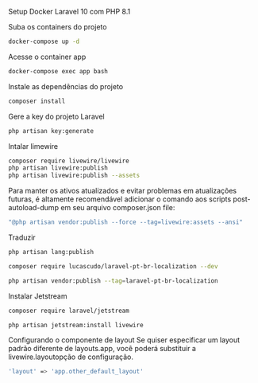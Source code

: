 Setup Docker Laravel 10 com PHP 8.1

Suba os containers do projeto
```sh
docker-compose up -d
```


Acesse o container app
```sh
docker-compose exec app bash
```


Instale as dependências do projeto
```sh
composer install
```


Gere a key do projeto Laravel
```sh
php artisan key:generate
```

Intalar limewire
```sh
composer require livewire/livewire
php artisan livewire:publish 
php artisan livewire:publish --assets
```
Para manter os ativos atualizados e evitar problemas em atualizações futuras, é altamente recomendável adicionar o comando aos scripts post-autoload-dump em seu arquivo composer.json file:
```sh
"@php artisan vendor:publish --force --tag=livewire:assets --ansi"
```

Traduzir
```sh
php artisan lang:publish

composer require lucascudo/laravel-pt-br-localization --dev

php artisan vendor:publish --tag=laravel-pt-br-localization
```

Instalar Jetstream
```sh
composer require laravel/jetstream

php artisan jetstream:install livewire 
```

Configurando o componente de layout
Se quiser especificar um layout padrão diferente de layouts.app, você poderá substituir a livewire.layoutopção de configuração.
```sh
'layout' => 'app.other_default_layout'
```



